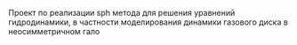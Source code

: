 Проект по реализации sph метода для решения уравнений гидродинамики, в частности моделирования динамики газового диска в неосимметричном гало
